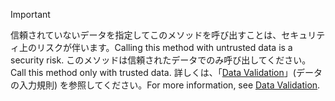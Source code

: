> [!IMPORTANT]
> <span data-ttu-id="6058c-101">信頼されていないデータを指定してこのメソッドを呼び出すことは、セキュリティ上のリスクが伴います。</span><span class="sxs-lookup"><span data-stu-id="6058c-101">Calling this method with untrusted data is a security risk.</span></span> <span data-ttu-id="6058c-102">このメソッドは信頼されたデータでのみ呼び出してください。</span><span class="sxs-lookup"><span data-stu-id="6058c-102">Call this method only with trusted data.</span></span> <span data-ttu-id="6058c-103">詳しくは、「[Data Validation](https://www.owasp.org/index.php/Data_Validation)」(データの入力規則) を参照してください。</span><span class="sxs-lookup"><span data-stu-id="6058c-103">For more information, see [Data Validation](https://www.owasp.org/index.php/Data_Validation).</span></span>